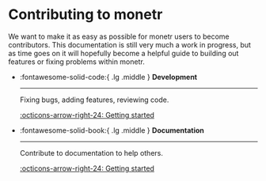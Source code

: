 # Contributing to monetr

We want to make it as easy as possible for monetr users to become contributors. This documentation is still very much a
work in progress, but as time goes on it will hopefully become a helpful guide to building out features or fixing
problems within monetr.

<div class="grid cards" markdown>

-   :fontawesome-solid-code:{ .lg .middle } __Development__

    ---

    Fixing bugs, adding features, reviewing code.

    [:octicons-arrow-right-24: Getting started](local.md)

-   :fontawesome-solid-book:{ .lg .middle } __Documentation__

    ---

    Contribute to documentation to help others.    

    [:octicons-arrow-right-24: Getting started](documentation.md)

</div>

